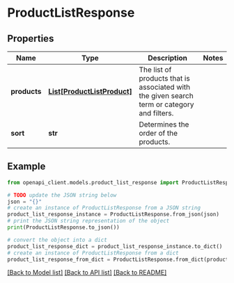# ProductListResponse


## Properties

Name | Type | Description | Notes
------------ | ------------- | ------------- | -------------
**products** | [**List[ProductListProduct]**](ProductListProduct.md) | The list of products that is associated with the given search term or category and filters. | 
**sort** | **str** | Determines the order of the products. | 

## Example

```python
from openapi_client.models.product_list_response import ProductListResponse

# TODO update the JSON string below
json = "{}"
# create an instance of ProductListResponse from a JSON string
product_list_response_instance = ProductListResponse.from_json(json)
# print the JSON string representation of the object
print(ProductListResponse.to_json())

# convert the object into a dict
product_list_response_dict = product_list_response_instance.to_dict()
# create an instance of ProductListResponse from a dict
product_list_response_from_dict = ProductListResponse.from_dict(product_list_response_dict)
```
[[Back to Model list]](../README.md#documentation-for-models) [[Back to API list]](../README.md#documentation-for-api-endpoints) [[Back to README]](../README.md)


